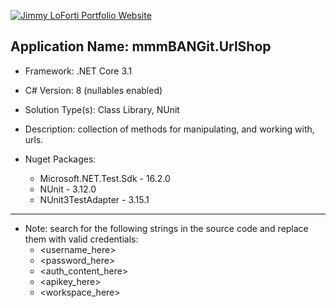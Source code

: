 [![Jimmy LoForti Portfolio Website](http://jimmyloforti.com/_common/images/jrl_logo2.png)](http://jimmyloforti.com)

## Application Name: mmmBANGit.UrlShop ##

* Framework: .NET Core 3.1

* C# Version: 8 (nullables enabled)

* Solution Type(s): Class Library, NUnit

* Description: collection of methods for manipulating, and working with, urls.

* Nuget Packages:
	* Microsoft.NET.Test.Sdk - 16.2.0
	* NUnit - 3.12.0
	* NUnit3TestAdapter - 3.15.1
	
-----------------------------------------------------------------------------------------------

* Note: search for the following strings in the source code and replace them with valid credentials:
	* <username_here>
	* <password_here>
	* <auth_content_here>
	* <apikey_here>
	* <workspace_here>